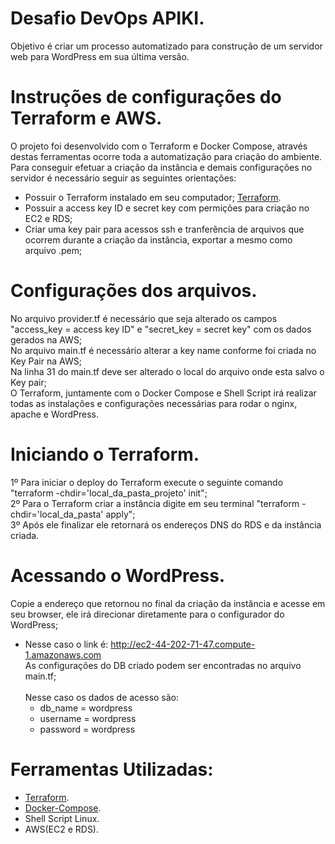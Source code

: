 # Desafio DevOps APIKI.
Objetivo é criar um processo automatizado para construção de um servidor web para WordPress em sua última versão.

# Instruções de configurações do Terraform e AWS. 
O projeto foi desenvolvido com o Terraform e Docker Compose, através destas ferramentas ocorre toda a automatização para criação do ambiente.
<br>Para conseguir efetuar a criação da instância e demais configurações no servidor é necessário  seguir as seguintes orientações:
  - Possuir o Terraform instalado em seu computador; [Terraform](https://developer.hashicorp.com/terraform/downloads).
  - Possuir a access key ID e secret key com permições para criação no EC2 e RDS;
  - Criar uma key pair para acessos ssh e tranferência de arquivos que ocorrem durante a criação da instância, exportar a mesmo como arquivo .pem;

# Configurações dos arquivos.
No arquivo provider.tf é necessário que seja alterado os campos "access_key = access key ID"  e "secret_key = secret key" com os dados gerados na AWS;<br>
No arquivo main.tf é necessário alterar a key name conforme foi criada no Key Pair na AWS;<br>
Na linha 31 do main.tf deve ser alterado o local do arquivo onde esta salvo o Key pair;<br>
O Terraform, juntamente com o Docker Compose e Shell Script irá realizar todas as instalações e configurações necessárias para rodar o nginx, apache e WordPress.

# Iniciando o Terraform.
1º Para iniciar o deploy do Terraform execute o seguinte comando "terraform -chdir='local_da_pasta_projeto' init";<br>
2º Para o Terraform criar a instância digite em seu terminal "terraform -chdir='local_da_pasta' apply";<br>
3º Após ele finalizar ele retornará os endereços DNS do RDS e da instância criada.<br>

# Acessando o WordPress.
Copie a endereço que retornou no final da criação da instância e acesse em seu browser, ele irá direcionar diretamente para o configurador do WordPress;
- Nesse caso o link é: http://ec2-44-202-71-47.compute-1.amazonaws.com <br>
As configurações do DB criado podem ser encontradas no arquivo main.tf;<br>
<br>Nesse caso os dados de acesso são:
    * db_name  = wordpress
    * username = wordpress
    * password = wordpress

# Ferramentas Utilizadas:
- [Terraform](https://developer.hashicorp.com/terraform/language).
- [Docker-Compose](https://docs.docker.com/compose/).
- Shell Script Linux.
- AWS(EC2 e RDS).

